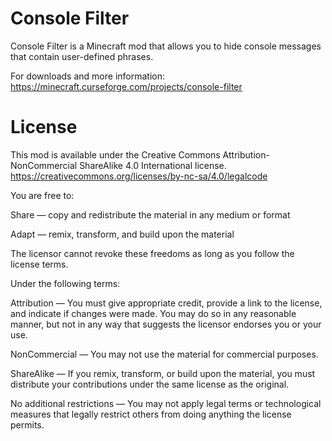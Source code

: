 # Console Filter

Console Filter is a Minecraft mod that allows you to hide console messages that contain user-defined phrases.

For downloads and more information:
https://minecraft.curseforge.com/projects/console-filter

# License

This mod is available under the Creative Commons Attribution-NonCommercial ShareAlike 4.0 International license.
https://creativecommons.org/licenses/by-nc-sa/4.0/legalcode


You are free to:

  Share — copy and redistribute the material in any medium or format
  
  Adapt — remix, transform, and build upon the material


The licensor cannot revoke these freedoms as long as you follow the license terms.


Under the following terms:

  Attribution — You must give appropriate credit, provide a link to the license, and indicate if changes were made. You may do so in any reasonable manner, but not in any way that suggests the licensor endorses you or your use.
  
  NonCommercial — You may not use the material for commercial purposes.
  
  ShareAlike — If you remix, transform, or build upon the material, you must distribute your contributions under the same license as the original.
  
  No additional restrictions — You may not apply legal terms or technological measures that legally restrict others from doing anything the license permits.
